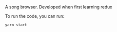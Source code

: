 A song browser. Developed when first learning redux

To run the code, you can run:

```
yarn start
```
